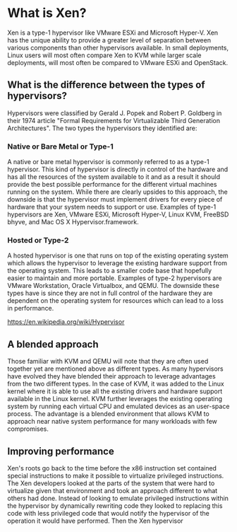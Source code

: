 # What is Xen?

Xen is a type-1 hypervisor like VMware ESXi and Microsoft Hyper-V. Xen
has the unique ability to provide a greater level of separation between
various components than other hypervisors available. In small deployments,
Linux users will most often compare Xen to KVM while larger scale deployments,
will most often be compared to VMware ESXi and OpenStack.

## What is the difference between the types of hypervisors?

Hypervisors were classified by Gerald J. Popek and Robert P. Goldberg in
their 1974 article "Formal Requirements for Virtualizable Third Generation
Architectures". The two types the hypervisors they identified are:

### Native or Bare Metal or Type-1

A native or bare metal hypervisor is commonly referred to as a type-1
hypervisor. This kind of hypervisor is directly in control of the hardware
and has all the resources of the system available to it and as a result it
should provide the best possible performance for the different virtual
machines running on the system. While there are clearly upsides to this
approach, the downside is that the hypervisor must implement drivers for every
piece of hardware that your system needs to support or use. Examples of
type-1 hypervisors are Xen, VMware ESXi, Microsoft Hyper-V, Linux KVM,
FreeBSD bhyve, and Mac OS X Hypervisor.framework.

### Hosted or Type-2

A hosted hypervisor is one that runs on top of the existing operating system
which allows the hypervisor to leverage the existing hardware support from
the operating system. This leads to a smaller code base that hopefully easier
to maintain and more portable. Examples of type-2 hypervisors are VMware
Workstation, Oracle Virtualbox, and QEMU. The downside these types have is
since they are not in full control of the hardware they are dependent on the
operating system for resources which can lead to a loss in performance.

https://en.wikipedia.org/wiki/Hypervisor

## A blended approach

Those familiar with KVM and QEMU will note that they are often used together
yet are mentioned above as different types. As many hypervisors have evolved
they have blended their approach to leverage advantages from the two different
types. In the case of KVM, it was added to the Linux kernel where it is able
to use all the existing drivers and hardware support available in the Linux
kernel. KVM further leverages the existing operating system by running each
virtual CPU and emulated devices as an user-space process. The advantage
is a blended environment that allows KVM to approach near native system
performance for many workloads with few compromises.

## Improving performance

Xen's roots go back to the time before the x86 instruction set contained
special instructions to make it possible to virtualize privileged
instructions. The Xen developers looked at the parts of
the system that were hard to virtualize given that environment and took
an approach different to what others had done. Instead of looking to
emulate privileged instructions within the hypervisor by dynamically
rewriting code they looked to replacing this code with less privileged code
that would notify the hypervisor of the operation it would have performed.
Then the Xen hypervisor
